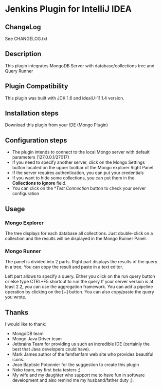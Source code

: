 # Jenkins Plugin for IntelliJ IDEA

## ChangeLog
See CHANGELOG.txt

## Description
This plugin integrates MongoDB Server with database/collections tree and Query Runner

## Plugin Compatibility
This plugin was built with JDK 1.6 and ideaIU-11.1.4 version.

## Installation steps
Download this plugin from your IDE (Mongo Plugin)

## Configuration steps
* The plugin intends to connect to the local Mongo server with default parameters (127.0.0.1/27017)
* If you need to specify another server, click on the Mongo Settings button located on the upper toolbar of the Mongo explorer Right Panel
* If the server requires authentication, you can put your credentials
* If you want to hide some collections, you can put them in the **Collections to ignore** field.
* You can click on the **Test Connection* button to check your server configuration

## Usage

### Mongo Explorer

The tree displays for each database all collections. Just double-click on a collection and the results will be displayed in the Mongo Runner Panel.

### Mongo Runner

The panel is divided into 2 parts.
Right part displays the results of the query in a tree. You can copy the result and paste in a text editor.

Left part allows to specify a query.
Either you click on the run query button or else type CTRL+F5 shortcut to run the query
If your server version is at least 2.2, you can use the aggregation framework. You can add a pipeline operation by clicking on the [+] button.
You can also copy/paste the query you wrote.


## Thanks
I would like to thank:
* MongoDB team
* Mongo Java Driver team
* Jetbrains Team for providing us such an incredible IDE (certainly the best that Java developers could have).
* Mark James author of the famfamfam web site who provides beautiful icons.
* Jean Baptiste Potonnier for the suggestion to create this plugin
* Neko team, my first beta testers ;)
* My wife and my daughter who support me to have fun in software development and also remind me my husband/father duty ;).
